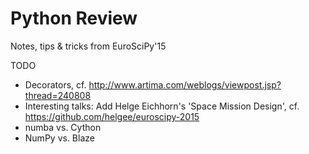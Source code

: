 # Python Review
Notes, tips & tricks from EuroSciPy'15

TODO
- Decorators, cf. http://www.artima.com/weblogs/viewpost.jsp?thread=240808
- Interesting talks: Add Helge Eichhorn's 'Space Mission Design', cf. https://github.com/helgee/euroscipy-2015
- numba vs. Cython
- NumPy vs. Blaze
